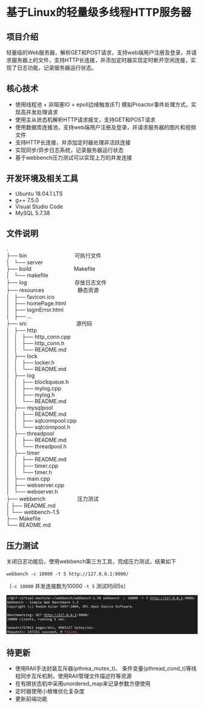 # 基于Linux的轻量级多线程HTTP服务器


## 项目介绍

轻量级的Web服务器，解析GET和POST请求，支持web端用户注册及登录，并请求服务器上的文件，支持HTTP长连接，并添加定时器实现定时断开空闲连接，实现了日志功能，记录服务器运行状态。


## 核心技术

* 使用线程池 + 非阻塞IO + epoll边缘触发(ET) 模拟Proactor事件处理方式，实现高并发处理请求
* 使用主从状态机解析HTTP请求报文，支持GET和POST请求
* 使用数据库连接池，支持web端用户注册及登录，并请求服务器的图片和视频文件
* 支持HTTP长连接，并添加定时器处理非活跃连接
* 实现同步/异步日志系统，记录服务器运行状态
* 基于webbench压力测试可以实现上万的并发连接

## 开发环境及相关工具
* Ubuntu 18.04.1 LTS
* g++ 7.5.0
* Visual Studio Code
* MySQL 5.7.38

## 文件说明 

.  
├── bin&emsp;&emsp;&emsp;&emsp;&emsp;&emsp;&emsp;&emsp;&emsp;可执行文件  
│   └── server  
├── build&emsp;&emsp;&emsp;&emsp;&emsp;&emsp;&emsp;&emsp;Makefile  
│   └── makefile  
├── log&emsp;&emsp;&emsp;&emsp;&emsp;&emsp;&emsp;&emsp;&emsp;存放日志文件       
├── resources&emsp;&emsp;&emsp;&emsp;&emsp;&emsp; 静态资源  
│   ├── favicon.ico  
│   ├── homePage.html  
│   ├── loginError.html  
│   ├── ...  
├── src&emsp;&emsp;&emsp;&emsp;&emsp;&emsp;&emsp;&emsp;&emsp; 源代码  
│   ├── http  
│   │   ├── http_conn.cpp  
│   │   ├── http_conn.h  
│   │   └── README.md  
│   ├── lock  
│   │   ├── locker.h  
│   │   └── README.md  
│   ├── log  
│   │   ├── blockqueue.h  
│   │   ├── mylog.cpp  
│   │   ├── mylog.h  
│   │   └── README.md   
│   ├── mysqlpool  
│   │   ├── README.md  
│   │   ├── sqlconnpool.cpp  
│   │   └── sqlconnpool.h  
│   ├── threadpool  
│   │   ├── README.md  
│   │   └── threadpool.h  
│   ├── timer  
│   │   ├── README.md  
│   │   ├── timer.cpp  
│   │   └── timer.h  
│   ├── main.cpp   
│   ├── webserver.cpp  
│   └── webserver.h  
├── webbench&emsp;&emsp;&emsp;&emsp;&emsp;&emsp;压力测试  
│   ├── README.md  
│   └── webbench-1.5  
├── Makefile      
└── README.md


## 压力测试
关闭日志功能后，使用webbench第三方工具，完成压力测试，结果如下

`webbench -c 10000 -t 5 http://127.0.0.1:9000/`

（`-c 10000` 并发连接数为10000 `-t 5` 测试时间5s）

![webbench result](./resources/webbenchRes.png)


## 待更新
* 使用RAII手法封装互斥器(pthrea_mutex_t)、 条件变量(pthread_cond_t)等线程同步互斥机制，使用RAII管理文件描述符等资源
* 在有限状态机中采用unordered_map来记录参数方便使用
* 定时器使用小根堆优化复杂度
* 更新前端功能

